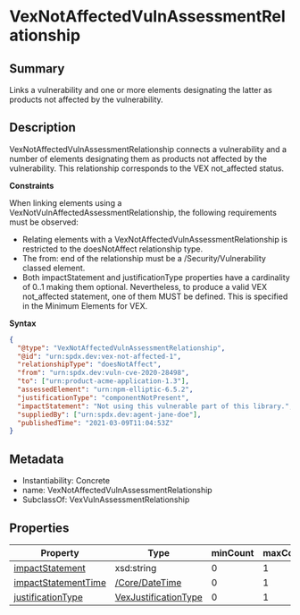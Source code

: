 <!-- Automatically generated by spec-parser v2.0.0 on 2024-01-08T22:20:56.273795+00:00 -->
<!-- SPDX-License-Identifier: Community-Spec-1.0 -->

# VexNotAffectedVulnAssessmentRelationship

## Summary

Links a vulnerability and one or more elements designating the latter as products
not affected by the vulnerability.


## Description

VexNotAffectedVulnAssessmentRelationship connects a vulnerability and a number
of elements designating them as products not affected by the vulnerability.
This relationship corresponds to the VEX not_affected status.

**Constraints**

When linking elements using a VexNotVulnAffectedAssessmentRelationship, the
following requirements must be observed:

* Relating elements with a VexNotAffectedVulnAssessmentRelationship is restricted
to the doesNotAffect relationship type.
* The from: end of the relationship must be a /Security/Vulnerability classed
element.
* Both impactStatement and justificationType properties have a cardinality of
0..1 making them optional. Nevertheless, to produce a valid VEX not_affected
statement, one of them MUST be defined. This is specified in the Minimum Elements
for VEX.

**Syntax**

```json
{
  "@type": "VexNotAffectedVulnAssessmentRelationship",
  "@id": "urn:spdx.dev:vex-not-affected-1",
  "relationshipType": "doesNotAffect",
  "from": "urn:spdx.dev:vuln-cve-2020-28498",
  "to": ["urn:product-acme-application-1.3"],
  "assessedElement": "urn:npm-elliptic-6.5.2",
  "justificationType": "componentNotPresent",
  "impactStatement": "Not using this vulnerable part of this library.",
  "suppliedBy": ["urn:spdx.dev:agent-jane-doe"],
  "publishedTime": "2021-03-09T11:04:53Z"
}
```


## Metadata

- Instantiability: Concrete
- name: VexNotAffectedVulnAssessmentRelationship
- SubclassOf: VexVulnAssessmentRelationship



## Properties

| Property | Type | minCount | maxCount |
|---|---|---|---|
| [impactStatement](../Properties/impactStatement.md) | xsd:string | 0 | 1 |
| [impactStatementTime](../Properties/impactStatementTime.md) | [/Core/DateTime](../../Core/Datatypes/DateTime.md) | 0 | 1 |
| [justificationType](../Properties/justificationType.md) | [VexJustificationType](../Vocabularies/VexJustificationType.md) | 0 | 1 |

